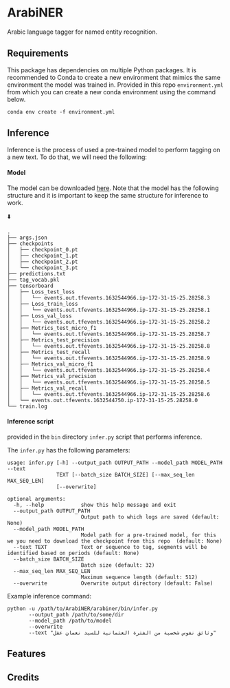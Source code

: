 ArabiNER
======================
Arabic language tagger for named entity recognition.


Requirements
--------
This package has dependencies on multiple Python packages. It is recommended to Conda to create a new environment 
that mimics the same environment the model was trained in. Provided in this repo `environment.yml` from which you 
can create a new conda environment using the command below.

    conda env create -f environment.yml

Inference
--------
Inference is the process of used a pre-trained model to perform tagging on a new text. To do that, we will 
need the following:

#### Model
The model can be downloaded [here](https://drive.google.com/file/d/1eWplRGCnxPkXGcczbYJJlytMG5tAWJaq/view?usp=sharing). 
Note that the model has the following structure and it is important to keep the same structure for inference to work.

:arrow_down:

    .
    ├── args.json
    ├── checkpoints
    │   ├── checkpoint_0.pt
    │   ├── checkpoint_1.pt
    │   ├── checkpoint_2.pt
    │   └── checkpoint_3.pt
    ├── predictions.txt
    ├── tag_vocab.pkl
    ├── tensorboard
    │   ├── Loss_test_loss
    │   │   └── events.out.tfevents.1632544966.ip-172-31-15-25.28258.3
    │   ├── Loss_train_loss
    │   │   └── events.out.tfevents.1632544966.ip-172-31-15-25.28258.1
    │   ├── Loss_val_loss
    │   │   └── events.out.tfevents.1632544966.ip-172-31-15-25.28258.2
    │   ├── Metrics_test_micro_f1
    │   │   └── events.out.tfevents.1632544966.ip-172-31-15-25.28258.7
    │   ├── Metrics_test_precision
    │   │   └── events.out.tfevents.1632544966.ip-172-31-15-25.28258.8
    │   ├── Metrics_test_recall
    │   │   └── events.out.tfevents.1632544966.ip-172-31-15-25.28258.9
    │   ├── Metrics_val_micro_f1
    │   │   └── events.out.tfevents.1632544966.ip-172-31-15-25.28258.4
    │   ├── Metrics_val_precision
    │   │   └── events.out.tfevents.1632544966.ip-172-31-15-25.28258.5
    │   ├── Metrics_val_recall
    │   │   └── events.out.tfevents.1632544966.ip-172-31-15-25.28258.6
    │   └── events.out.tfevents.1632544750.ip-172-31-15-25.28258.0
    └── train.log

#### Inference script
provided in the `bin` directory `infer.py` script that performs inference. 

The `infer.py` has the following parameters:

    usage: infer.py [-h] --output_path OUTPUT_PATH --model_path MODEL_PATH --text
                    TEXT [--batch_size BATCH_SIZE] [--max_seq_len MAX_SEQ_LEN]
                    [--overwrite]
    
    optional arguments:
      -h, --help            show this help message and exit
      --output_path OUTPUT_PATH
                            Output path to which logs are saved (default: None)
      --model_path MODEL_PATH
                            Model path for a pre-trained model, for this we you need to download the checkpoint from this repo  (default: None)
      --text TEXT           Text or sequence to tag, segments will be identified based on periods (default: None)
      --batch_size BATCH_SIZE
                            Batch size (default: 32)
      --max_seq_len MAX_SEQ_LEN
                            Maximum sequence length (default: 512)
      --overwrite           Overwrite output directory (default: False)

Example inference command:

    python -u /path/to/ArabiNER/arabiner/bin/infer.py 
           --output_path /path/to/some/dir 
           --model_path /path/to/model
           --overwrite 
           --text "وثائق نفوس شخصية من الفترة العثمانية للسيد نعمان عقل"

Features
--------



Credits
-------


